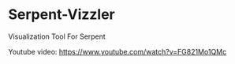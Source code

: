 # Serpent-Vizzler
Visualization Tool For Serpent

Youtube video:
https://www.youtube.com/watch?v=FG821Mo1QMc

